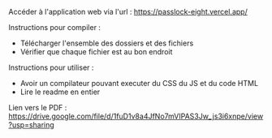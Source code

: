 Accéder à l'application web via l'url :
https://passlock-eight.vercel.app/

Instructions pour compiler : 
- Télécharger l'ensemble des dossiers et des fichiers
- Vérifier que chaque fichier est au bon endroit

Instructions pour utiliser : 
- Avoir un compilateur pouvant executer du CSS du JS et du code HTML
- Lire le readme en entier

Lien vers le PDF :
https://drive.google.com/file/d/1fuD1v8a4JfNo7mVIPAS3Jw_js3i6xnpe/view?usp=sharing

